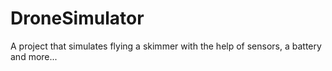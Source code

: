 # DroneSimulator
A project that simulates flying a skimmer with the help of sensors, a battery and more...
